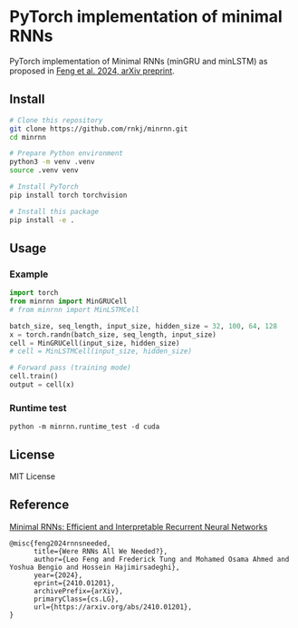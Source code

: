 # PyTorch implementation of minimal RNNs

PyTorch implementation of Minimal RNNs (minGRU and minLSTM) as proposed in [Feng et al. 2024, arXiv preprint](https://arxiv.org/abs/2410.01201).

## Install
```sh
# Clone this repository
git clone https://github.com/rnkj/minrnn.git
cd minrnn

# Prepare Python environment
python3 -m venv .venv
source .venv venv

# Install PyTorch
pip install torch torchvision

# Install this package
pip install -e .
```

## Usage
### Example
```python
import torch
from minrnn import MinGRUCell
# from minrnn import MinLSTMCell

batch_size, seq_length, input_size, hidden_size = 32, 100, 64, 128
x = torch.randn(batch_size, seq_length, input_size)
cell = MinGRUCell(input_size, hidden_size)
# cell = MinLSTMCell(input_size, hidden_size)

# Forward pass (training mode)
cell.train()
output = cell(x)
```

### Runtime test
```
python -m minrnn.runtime_test -d cuda
```

## License

MIT License

## Reference

[Minimal RNNs: Efficient and Interpretable Recurrent Neural Networks](https://arxiv.org/abs/2410.01201)

```
@misc{feng2024rnnsneeded,
      title={Were RNNs All We Needed?},
      author={Leo Feng and Frederick Tung and Mohamed Osama Ahmed and Yoshua Bengio and Hossein Hajimirsadeghi},
      year={2024},
      eprint={2410.01201},
      archivePrefix={arXiv},
      primaryClass={cs.LG},
      url={https://arxiv.org/abs/2410.01201},
}
```

